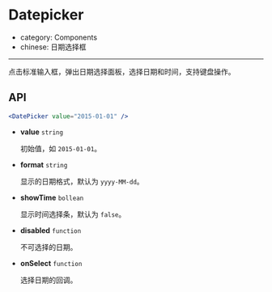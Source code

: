 # Datepicker

- category: Components
- chinese: 日期选择框

---

点击标准输入框，弹出日期选择面板，选择日期和时间，支持键盘操作。

## API

```jsx
<DatePicker value="2015-01-01" />
```

- **value** `string`

  初始值，如 `2015-01-01`。

- **format** `string`

  显示的日期格式，默认为 `yyyy-MM-dd`。

- **showTime** `bollean`

  显示时间选择条，默认为 `false`。

- **disabled** `function`

  不可选择的日期。

- **onSelect** `function`

  选择日期的回调。

<style>
.rc-calendar-picker-input {
  width: 200px;
}
</style>
